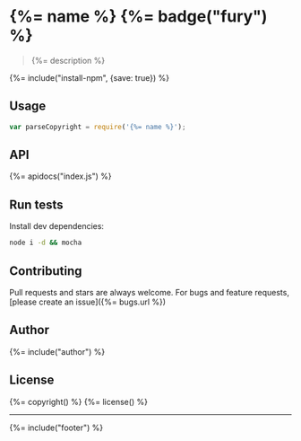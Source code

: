 # {%= name %} {%= badge("fury") %}

> {%= description %}

{%= include("install-npm", {save: true}) %}

## Usage

```js
var parseCopyright = require('{%= name %}');
```

## API
{%= apidocs("index.js") %}


## Run tests

Install dev dependencies:

```bash
node i -d && mocha
```

## Contributing
Pull requests and stars are always welcome. For bugs and feature requests, [please create an issue]({%= bugs.url %})

## Author
{%= include("author") %}

## License
{%= copyright() %}
{%= license() %}

***

{%= include("footer") %}